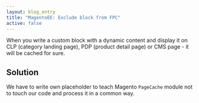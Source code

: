 ```yaml
---
layout: blog_entry
title: "MagentoEE: Exclude block from FPC"
active: false
---
```


When you write a custom block with a dynamic content and display it on
CLP (category landing page), PDP (product detail page) or CMS page - it will be cached for sure.

Solution
--------

We have to write own placeholder to teach Magento `PageCache` module not to touch our code and process it in a common way.

